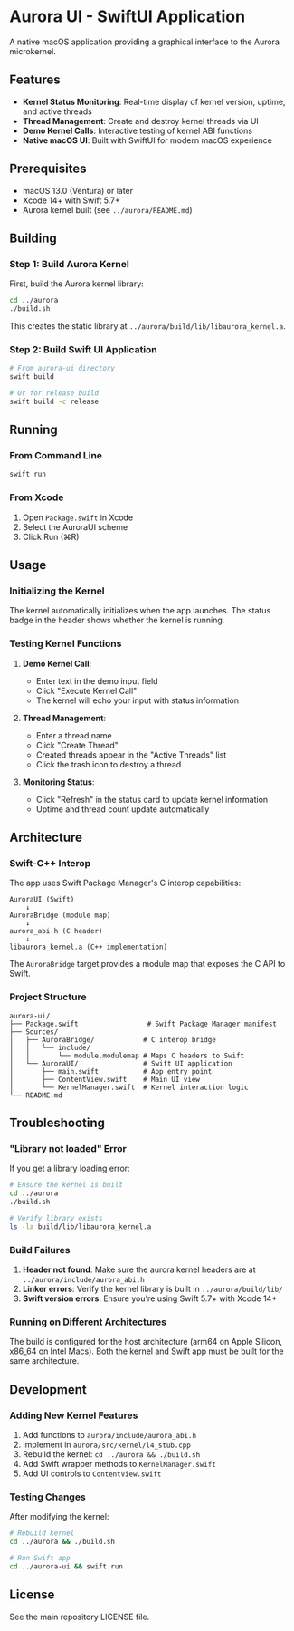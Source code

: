 # Aurora UI - SwiftUI Application

A native macOS application providing a graphical interface to the Aurora microkernel.

## Features

- **Kernel Status Monitoring**: Real-time display of kernel version, uptime, and active threads
- **Thread Management**: Create and destroy kernel threads via UI
- **Demo Kernel Calls**: Interactive testing of kernel ABI functions
- **Native macOS UI**: Built with SwiftUI for modern macOS experience

## Prerequisites

- macOS 13.0 (Ventura) or later
- Xcode 14+ with Swift 5.7+
- Aurora kernel built (see `../aurora/README.md`)

## Building

### Step 1: Build Aurora Kernel

First, build the Aurora kernel library:

```bash
cd ../aurora
./build.sh
```

This creates the static library at `../aurora/build/lib/libaurora_kernel.a`.

### Step 2: Build Swift UI Application

```bash
# From aurora-ui directory
swift build

# Or for release build
swift build -c release
```

## Running

### From Command Line

```bash
swift run
```

### From Xcode

1. Open `Package.swift` in Xcode
2. Select the AuroraUI scheme
3. Click Run (⌘R)

## Usage

### Initializing the Kernel

The kernel automatically initializes when the app launches. The status badge in the header shows whether the kernel is running.

### Testing Kernel Functions

1. **Demo Kernel Call**:
   - Enter text in the demo input field
   - Click "Execute Kernel Call"
   - The kernel will echo your input with status information

2. **Thread Management**:
   - Enter a thread name
   - Click "Create Thread"
   - Created threads appear in the "Active Threads" list
   - Click the trash icon to destroy a thread

3. **Monitoring Status**:
   - Click "Refresh" in the status card to update kernel information
   - Uptime and thread count update automatically

## Architecture

### Swift-C++ Interop

The app uses Swift Package Manager's C interop capabilities:

```
AuroraUI (Swift) 
    ↓
AuroraBridge (module map)
    ↓
aurora_abi.h (C header)
    ↓
libaurora_kernel.a (C++ implementation)
```

The `AuroraBridge` target provides a module map that exposes the C API to Swift.

### Project Structure

```
aurora-ui/
├── Package.swift                 # Swift Package Manager manifest
├── Sources/
│   ├── AuroraBridge/            # C interop bridge
│   │   └── include/
│   │       └── module.modulemap # Maps C headers to Swift
│   └── AuroraUI/                # Swift UI application
│       ├── main.swift           # App entry point
│       ├── ContentView.swift    # Main UI view
│       └── KernelManager.swift  # Kernel interaction logic
└── README.md
```

## Troubleshooting

### "Library not loaded" Error

If you get a library loading error:

```bash
# Ensure the kernel is built
cd ../aurora
./build.sh

# Verify library exists
ls -la build/lib/libaurora_kernel.a
```

### Build Failures

1. **Header not found**: Make sure the aurora kernel headers are at `../aurora/include/aurora_abi.h`
2. **Linker errors**: Verify the kernel library is built in `../aurora/build/lib/`
3. **Swift version errors**: Ensure you're using Swift 5.7+ with Xcode 14+

### Running on Different Architectures

The build is configured for the host architecture (arm64 on Apple Silicon, x86_64 on Intel Macs). Both the kernel and Swift app must be built for the same architecture.

## Development

### Adding New Kernel Features

1. Add functions to `aurora/include/aurora_abi.h`
2. Implement in `aurora/src/kernel/l4_stub.cpp`
3. Rebuild the kernel: `cd ../aurora && ./build.sh`
4. Add Swift wrapper methods to `KernelManager.swift`
5. Add UI controls to `ContentView.swift`

### Testing Changes

After modifying the kernel:

```bash
# Rebuild kernel
cd ../aurora && ./build.sh

# Run Swift app
cd ../aurora-ui && swift run
```

## License

See the main repository LICENSE file.
